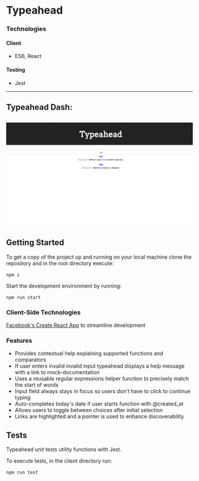 # Typeahead

### Technologies

#### Client
* ES6, React

#### Testing
* Jest

---
## Typeahead Dash:
![Typeahead](https://github.com/jenjwong/typeahead/blob/master/public/typeahead.png)
---

## Getting Started

To get a copy of the project up and running on your local machine clone the repository and in the root directory execute:
```
npm i
```

Start the development environment by running:
```
npm run start
```

### Client-Side Technologies
[Facebook's Create React App](https://github.com/facebookincubator/create-react-app) to streamline development

### Features
- Provides contextual help explaining supported functions and comparators
- If user enters invalid invalid input typeahead displays a help message with a link to mock-documentation
- Uses a reusable regular expressions helper function to precisely match the start of words
- Input field always stays in focus so users don't have to click to continue typing
- Auto-completes today's date if user starts function with @created_at
- Allows users to toggle between choices after initial selection
- Links are highlighted and a pointer is used to enhance discoverability

## Tests

Typeahead unit tests utility functions with Jest.

To execute tests, in the client directory run:
```
npm run test
```
